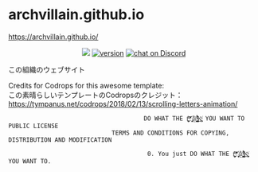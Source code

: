 # archvillain.github.io
https://archvillain.github.io/
<p align="center">
    <a href="https://raw.githubusercontent.com/archvillain/archvillain.github.io/master/LICENSE.md" alt="WTFPL License">
        <img src="https://img.shields.io/badge/license-WTFPL-ff69b4.svg"/></a>
    <a href="#version">
        <img src="https://img.shields.io/badge/version-1.0-lightblue.svg"
            alt="version"></a>
    <a href="#">
        <img src="https://img.shields.io/discord/494990656603815950.svg?logo=discord"
            alt="chat on Discord"></a>
</p>
この組織のウェブサイト

Credits for Codrops for this awesome template: <br/>
この素晴らしいテンプレートのCodropsのクレジット： https://tympanus.net/codrops/2018/02/13/scrolling-letters-animation/



                                          DO WHAT THE f̬̪͕̓ͯ͝*̓҉̘̟̹@̳̪̺ͣ̍͂́͛̐K̠͈̪ͧ͘ YOU WANT TO PUBLIC LICENSE
                                 TERMS AND CONDITIONS FOR COPYING, DISTRIBUTION AND MODIFICATION

                                           0. You just DO WHAT THE f̬̪͕̓ͯ͝*̓҉̘̟̹@̳̪̺ͣ̍͂́͛̐K̠͈̪ͧ͘ YOU WANT TO.
